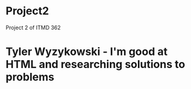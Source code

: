 # Project2
Project 2 of ITMD 362

# Tyler Wyzykowski - I'm good at HTML and researching solutions to problems 
